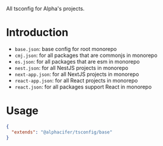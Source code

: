 All tsconfig for Alpha's projects.

# Introduction

- `base.json`: base config for root monorepo
- `cmj.json`: for all packages that are commonjs in monorepo
- `es.json`: for all packages that are esm in monorepo
- `nest.json`: for all NestJS projects in monorepo
- `next-app.json`: for all NextJS projects in monorepo
- `react-app.json`: for all React projects in monorepo
- `react.json`: for all packages support React in monorepo

# Usage

```json
{
  "extends": "@alphacifer/tsconfig/base"
}
```
